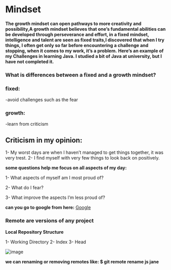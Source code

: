 
# Mindset

__The growth mindset can open pathways to more creativity and possibility,A growth mindset believes that one’s fundamental abilities can be developed through perseverance and effort,  in a fixed mindset, intelligence and talent are seen as fixed traits,I discovered that when I try things, I often get only so far before encountering a challenge and stopping, when it comes to my work, it’s a problem.__
__Here’s an example of my Challenges in learning Java. I studied a bit of Java at university, but I have not completed it.__


### What is differences between a fixed and a growth mindset?
### fixed:
-avoid challenges such as the fear

### growth:
-learn from criticism 

## Criticism in my opinion:
1- My worst days are when I haven’t managed to get things together, it was very trest.
2- I find myself with very few things to look back on positively.

**some questions help me focus on all aspects of my day:**

  1- What aspects of myself am I most proud of?
  
  2- What do I fear?
  
  3- What improve the aspects I’m less proud of?
  
  
**can you go to google from here:**  [Google](www.google.com)

### **Remote are versions of any project**



__Local Repository Structure__

  1- Working Directory
  2- Index
  3- Head

![image](https://blog.udemy.com/wp-content/uploads/2015/08/image036.png)


__we can renaming or removing remotes like: $ git remote rename js jane__


